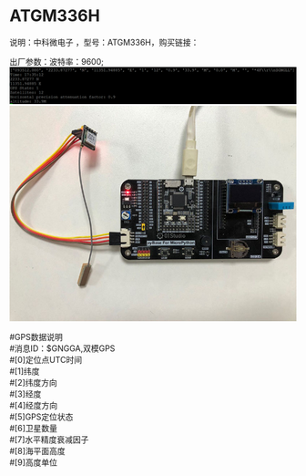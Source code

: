 # ATGM336H

说明：中科微电子 ，型号：ATGM336H，购买链接：

出厂参数：波特率：9600;
![ATGM336H](https://github.com/01studio-lab/pyIOT/blob/master/7.GPS(%E5%8C%97%E6%96%97)/ATGM336H/Wire(%E6%8E%A5%E7%BA%BF%E5%9B%BE)/Result.png)
![Wire](https://github.com/01studio-lab/pyIOT/blob/master/7.GPS(%E5%8C%97%E6%96%97)/ATGM336H/Wire(%E6%8E%A5%E7%BA%BF%E5%9B%BE)/Wire.jpg)

#GPS数据说明  
#消息ID：$GNGGA,双模GPS  
#[0]定位点UTC时间  
#[1]纬度  
#[2]纬度方向  
#[3]经度  
#[4]经度方向  
#[5]GPS定位状态  
#[6]卫星数量  
#[7]水平精度衰减因子  
#[8]海平面高度  
#[9]高度单位  

